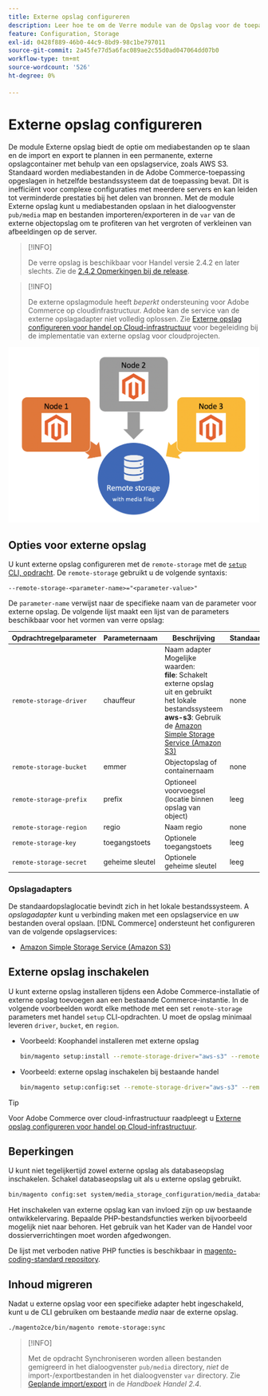 ```yaml
---
title: Externe opslag configureren
description: Leer hoe te om de Verre module van de Opslag voor de toepassing van de Handel op-gebouw te vormen.
feature: Configuration, Storage
exl-id: 0428f889-46b0-44c9-8bd9-98c1be797011
source-git-commit: 2a45fe77d5a6fac089ae2c55d0ad047064dd07b0
workflow-type: tm+mt
source-wordcount: '526'
ht-degree: 0%

---
```


# Externe opslag configureren

De module Externe opslag biedt de optie om mediabestanden op te slaan en de import en export te plannen in een permanente, externe opslagcontainer met behulp van een opslagservice, zoals AWS S3. Standaard worden mediabestanden in de Adobe Commerce-toepassing opgeslagen in hetzelfde bestandssysteem dat de toepassing bevat. Dit is inefficiënt voor complexe configuraties met meerdere servers en kan leiden tot verminderde prestaties bij het delen van bronnen. Met de module Externe opslag kunt u mediabestanden opslaan in het dialoogvenster `pub/media` map en bestanden importeren/exporteren in de `var` van de externe objectopslag om te profiteren van het vergroten of verkleinen van afbeeldingen op de server.

>[!INFO]
>
>De verre opslag is beschikbaar voor Handel versie 2.4.2 en later slechts. Zie de [2.4.2 Opmerkingen bij de release](https://devdocs.magento.com/guides/v2.4/release-notes/open-source-2-4-2.html).

>[!INFO]
>
>De externe opslagmodule heeft _beperkt_ ondersteuning voor Adobe Commerce op cloudinfrastructuur. Adobe kan de service van de externe opslagadapter niet volledig oplossen. Zie [Externe opslag configureren voor handel op Cloud-infrastructuur](cloud-support.md) voor begeleiding bij de implementatie van externe opslag voor cloudprojecten.

![schemaafbeelding](../../assets/configuration/remote-storage-schema.png)

## Opties voor externe opslag

U kunt externe opslag configureren met de `remote-storage` met de [`setup` CLI, opdracht](../../installation/tutorials/deployment.md). De `remote-storage` gebruikt u de volgende syntaxis:

```text
--remote-storage-<parameter-name>="<parameter-value>"
```

De `parameter-name` verwijst naar de specifieke naam van de parameter voor externe opslag. De volgende lijst maakt een lijst van de parameters beschikbaar voor het vormen van verre opslag:

| Opdrachtregelparameter | Parameternaam | Beschrijving | Standaardwaarde |
|--- |--- |--- |--- |
| `remote-storage-driver` | chauffeur | Naam adapter<br>Mogelijke waarden:<br>**file**: Schakelt externe opslag uit en gebruikt het lokale bestandssysteem <br>**aws-s3**: Gebruik de [Amazon Simple Storage Service (Amazon S3)](remote-storage-aws-s3.md) | none |
| `remote-storage-bucket` | emmer | Objectopslag of containernaam | none |
| `remote-storage-prefix` | prefix | Optioneel voorvoegsel (locatie binnen opslag van object) | leeg |
| `remote-storage-region` | regio | Naam regio | none |
| `remote-storage-key` | toegangstoets | Optionele toegangstoets | leeg |
| `remote-storage-secret` | geheime sleutel | Optionele geheime sleutel | leeg |

### Opslagadapters

De standaardopslaglocatie bevindt zich in het lokale bestandssysteem. A _opslagadapter_ kunt u verbinding maken met een opslagservice en uw bestanden overal opslaan. [!DNL Commerce] ondersteunt het configureren van de volgende opslagservices:

- [Amazon Simple Storage Service (Amazon S3)](remote-storage-aws-s3.md)

## Externe opslag inschakelen

U kunt externe opslag installeren tijdens een Adobe Commerce-installatie of externe opslag toevoegen aan een bestaande Commerce-instantie. In de volgende voorbeelden wordt elke methode met een set `remote-storage` parameters met handel `setup` CLI-opdrachten. U moet de opslag minimaal leveren `driver`, `bucket`, en `region`.

- Voorbeeld: Koophandel installeren met externe opslag

  ```bash
  bin/magento setup:install --remote-storage-driver="aws-s3" --remote-storage-bucket="myBucket" --remote-storage-region="us-east-1"
  ```

- Voorbeeld: externe opslag inschakelen bij bestaande handel

  ```bash
  bin/magento setup:config:set --remote-storage-driver="aws-s3" --remote-storage-bucket="myBucket" --remote-storage-region="us-east-1"
  ```

>[!TIP]
>
>Voor Adobe Commerce over cloud-infrastructuur raadpleegt u [Externe opslag configureren voor handel op Cloud-infrastructuur](cloud-support.md).

## Beperkingen

U kunt niet tegelijkertijd zowel externe opslag als databaseopslag inschakelen. Schakel databaseopslag uit als u externe opslag gebruikt.

```bash
bin/magento config:set system/media_storage_configuration/media_database 0
```

Het inschakelen van externe opslag kan van invloed zijn op uw bestaande ontwikkelervaring. Bepaalde PHP-bestandsfuncties werken bijvoorbeeld mogelijk niet naar behoren. Het gebruik van het Kader van de Handel voor dossierverrichtingen moet worden afgedwongen.

De lijst met verboden native PHP functies is beschikbaar in [magento-coding-standard repository][code-standard].

## Inhoud migreren

Nadat u externe opslag voor een specifieke adapter hebt ingeschakeld, kunt u de CLI gebruiken om bestaande _media_ naar de externe opslag.

```bash
./magento2ce/bin/magento remote-storage:sync
```

>[!INFO]
>
>Met de opdracht Synchroniseren worden alleen bestanden gemigreerd in het dialoogvenster `pub/media` directory, _niet_ de import-/exportbestanden in het dialoogvenster `var` directory. Zie [Geplande import/export](https://experienceleague.adobe.com/docs/commerce-admin/systems/data-transfer/data-scheduled-import-export.html) in de _Handboek Handel 2.4_.

<!-- link definitions -->

[import-export]: https://docs.magento.com/user-guide/system/data-scheduled-import-export.html
[code-standard]: https://github.com/magento/magento-coding-standard/blob/develop/Magento2/Sniffs/Functions/DiscouragedFunctionSniff.php
